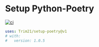 # Setup Python-Poetry

[![ci](https://github.com/Trim21/setup-poetry/workflows/build-test/badge.svg)](https://github.com/Trim21/setup-poetry/actions)


```yaml
uses: Trim21/setup-poetry@v1
# with:
#   version: 1.0.5
```
